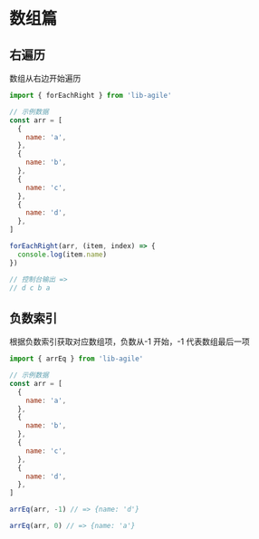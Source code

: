 # 数组篇

## 右遍历

数组从右边开始遍历

```javascript
import { forEachRight } from 'lib-agile'

// 示例数据
const arr = [
  {
    name: 'a',
  },
  {
    name: 'b',
  },
  {
    name: 'c',
  },
  {
    name: 'd',
  },
]

forEachRight(arr, (item, index) => {
  console.log(item.name)
})

// 控制台输出 =>
// d c b a
```

## 负数索引

根据负数索引获取对应数组项，负数从-1 开始，-1 代表数组最后一项

```javascript
import { arrEq } from 'lib-agile'

// 示例数据
const arr = [
  {
    name: 'a',
  },
  {
    name: 'b',
  },
  {
    name: 'c',
  },
  {
    name: 'd',
  },
]

arrEq(arr, -1) // => {name: 'd'}

arrEq(arr, 0) // => {name: 'a'}
```
